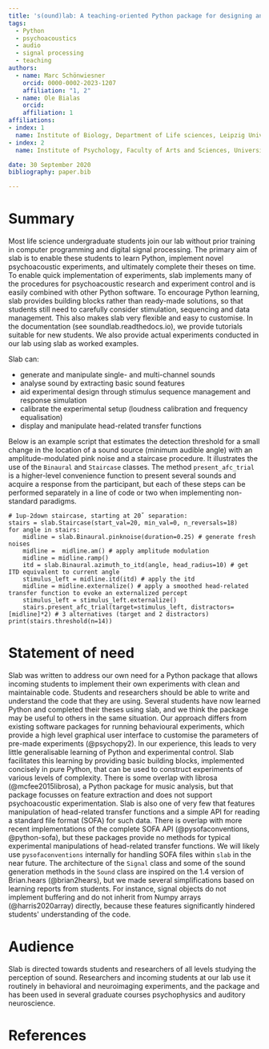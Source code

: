 ```yaml
---
title: 's(ound)lab: A teaching-oriented Python package for designing and running psychoacoustic experiments.'
tags:
  - Python
  - psychoacoustics
  - audio
  - signal processing
  - teaching
authors:
  - name: Marc Schönwiesner
    orcid: 0000-0002-2023-1207
    affiliation: "1, 2"
  - name: Ole Bialas
    orcid:
    affiliation: 1
affiliations:
- index: 1
  name: Institute of Biology, Department of Life sciences, Leipzig University, Germany
- index: 2
  name: Institute of Psychology, Faculty of Arts and Sciences, University of Montreal, Canada

date: 30 September 2020
bibliography: paper.bib

---
```

# Summary
Most life science undergraduate students join our lab without prior training in computer programming and digital signal processing.
The primary aim of slab is to enable these students to learn Python, implement novel psychoacoustic experiments, and ultimately complete their theses on time.
To enable quick implementation of experiments, slab implements many of the procedures for psychoacoustic research and experiment control and is easily combined with other Python software. To encourage Python learning, slab provides building blocks rather than ready-made solutions, so that students still need to carefully consider stimulation, sequencing and data management. This also makes slab very flexible and easy to customise. In the documentation (see soundlab.readthedocs.io), we provide tutorials suitable for new students. We also provide actual experiments conducted in our lab using slab as worked examples.

Slab can:
* generate and manipulate single- and multi-channel sounds
* analyse sound by extracting basic sound features
* aid experimental design through stimulus sequence management and response simulation
* calibrate the experimental setup (loudness calibration and frequency equalisation)
* display and manipulate head-related transfer functions

Below is an example script that estimates the detection threshold for a small change in the location of a sound source (minimum audible angle) with an amplitude-modulated pink noise and a staircase procedure. It illustrates the use of the `Binaural` and `Staircase` classes. The method `present_afc_trial` is a higher-level convenience function to present several sounds and acquire a response from the participant, but each of these steps can be performed separately in a line of code or two when implementing non-standard paradigms.
```
# 1up-2down staircase, starting at 20˚ separation:
stairs = slab.Staircase(start_val=20, min_val=0, n_reversals=18)
for angle in stairs:
    midline = slab.Binaural.pinknoise(duration=0.25) # generate fresh noises
    midline =  midline.am() # apply amplitude modulation
    midline = midline.ramp()
    itd = slab.Binaural.azimuth_to_itd(angle, head_radius=10) # get ITD equivalent to current angle
    stimulus_left = midline.itd(itd) # apply the itd
    midline = midline.externalize() # apply a smoothed head-related transfer function to evoke an externalized percept
    stimulus_left = stimulus_left.externalize()
    stairs.present_afc_trial(target=stimulus_left, distractors=[midline]*2) # 3 alternatives (target and 2 distractors)
print(stairs.threshold(n=14))
```

# Statement of need
Slab was written to address our own need for a Python package that allows incoming students to implement their own experiments with clean and maintainable code. Students and researchers should be able to write and understand the code that they are using. Several students have now learned Python and completed their theses using slab, and we think the package may be useful to others in the same situation. Our approach differs from existing software packages for running behavioural experiments, which provide a high level graphical user interface to customise the parameters of pre-made experiments (@psychopy2). In our experience, this leads to very little generalisable learning of Python and experimental control. Slab facilitates this learning by providing basic building blocks, implemented concisely in pure Python, that can be used to construct experiments of various levels of complexity.
There is some overlap with librosa (@mcfee2015librosa), a Python package for music analysis, but that package focusses on feature extraction and does not support psychoacoustic experimentation.
Slab is also one of very few that features manipulation of head-related transfer functions and a simple API for reading a standard file format (SOFA) for such data. There is overlap with more recent implementations of the complete SOFA API (@pysofaconventions, @python-sofa), but these packages provide no methods for typical experimental manipulations of head-related transfer functions. We will likely use `pysofaconventions` internally for handling SOFA files within `slab` in the near future.
The architecture of the `Signal` class and some of the sound generation methods in the `Sound` class are inspired on the 1.4 version of Brian.hears (@brian2hears), but we made several simplifications based on learning reports from students. For instance, signal objects do not implement buffering and do not inherit from Numpy arrays (@harris2020array) directly, because these features significantly hindered students' understanding of the code.

# Audience
Slab is directed towards students and researchers of all levels studying the perception of sound.
Researchers and incoming students at our lab use it routinely in behavioral and neuroimaging experiments, and the package and has been used in several graduate courses psychophysics and auditory neuroscience.

# References
